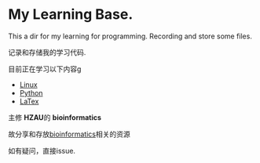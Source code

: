 # My Learning Base.
This a dir for my learning for programming.
Recording and store some files.

记录和存储我的学习代码.

目前正在学习以下内容g

- [Linux][def]
- [Python][def2]
- [LaTex][def4]

主修 **HZAU**的 **bioinformatics**

故分享和存放[bioinformatics][def3]相关的资源

如有疑问，直接issue.

[def]: https://github.com/ZonesTissyc/Learning-Base/tree/main/Linux
[def2]: https://github.com/ZonesTissyc/Learning-Base/tree/main/python
[def3]: bioinformatics007
[def4]: LaTex
